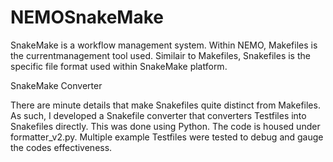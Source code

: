 # NEMOSnakeMake
SnakeMake is a workflow management system. Within NEMO, Makefiles is the currentmanagement tool used. Similair to Makefiles, Snakefiles is the specific file format used within SnakeMake platform.

SnakeMake Converter

There are minute details that make Snakefiles quite distinct from Makefiles. As such, I developed a Snakefile converter that converters Testfiles into Snakefiles directly. This was done using Python. The code is housed under formatter_v2.py. Multiple example Testfiles were tested to debug and gauge the codes effectiveness.
